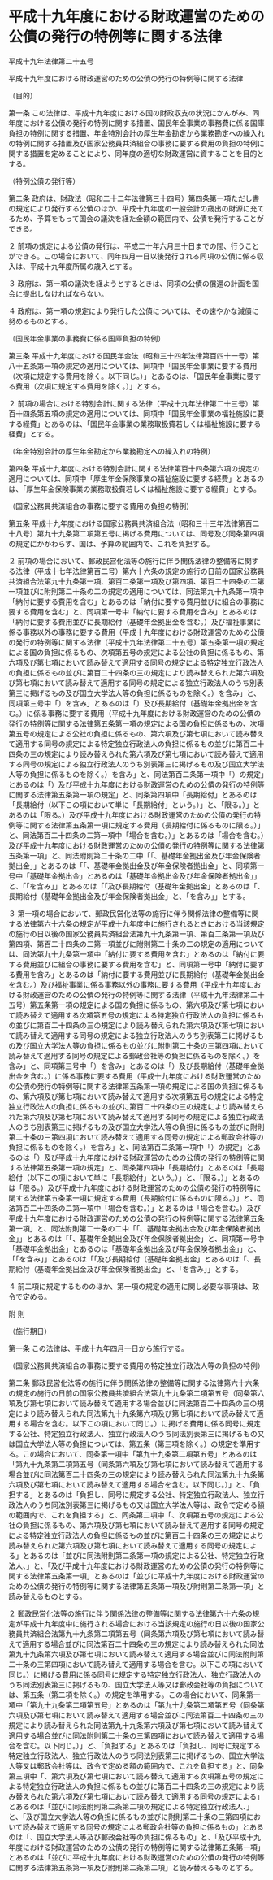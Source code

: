 # 平成十九年度における財政運営のための公債の発行の特例等に関する法律

平成十九年法律第二十五号

平成十九年度における財政運営のための公債の発行の特例等に関する法律

（目的）

第一条 この法律は、平成十九年度における国の財政収支の状況にかんがみ、同年度における公債の発行の特例に関する措置、国民年金事業の事務費に係る国庫負担の特例に関する措置、年金特別会計の厚生年金勘定から業務勘定への繰入れの特例に関する措置及び国家公務員共済組合の事務に要する費用の負担の特例に関する措置を定めることにより、同年度の適切な財政運営に資することを目的とする。

（特例公債の発行等）

第二条 政府は、財政法（昭和二十二年法律第三十四号）第四条第一項ただし書の規定により発行する公債のほか、平成十九年度の一般会計の歳出の財源に充てるため、予算をもって国会の議決を経た金額の範囲内で、公債を発行することができる。

２ 前項の規定による公債の発行は、平成二十年六月三十日までの間、行うことができる。この場合において、同年四月一日以後発行される同項の公債に係る収入は、平成十九年度所属の歳入とする。

３ 政府は、第一項の議決を経ようとするときは、同項の公債の償還の計画を国会に提出しなければならない。

４ 政府は、第一項の規定により発行した公債については、その速やかな減債に努めるものとする。

（国民年金事業の事務費に係る国庫負担の特例）

第三条 平成十九年度における国民年金法（昭和三十四年法律第百四十一号）第八十五条第一項の規定の適用については、同項中「国民年金事業に要する費用（次項に規定する費用を除く。以下同じ。）」とあるのは、「国民年金事業に要する費用（次項に規定する費用を除く。）」とする。

２ 前項の場合における特別会計に関する法律（平成十九年法律第二十三号）第百十四条第五項の規定の適用については、同項中「国民年金事業の福祉施設に要する経費」とあるのは、「国民年金事業の業務取扱費若しくは福祉施設に要する経費」とする。

（年金特別会計の厚生年金勘定から業務勘定への繰入れの特例）

第四条 平成十九年度における特別会計に関する法律第百十四条第六項の規定の適用については、同項中「厚生年金保険事業の福祉施設に要する経費」とあるのは、「厚生年金保険事業の業務取扱費若しくは福祉施設に要する経費」とする。

（国家公務員共済組合の事務に要する費用の負担の特例）

第五条 平成十九年度における国家公務員共済組合法（昭和三十三年法律第百二十八号）第九十九条第二項第五号に掲げる費用については、同号及び同条第四項の規定にかかわらず、国は、予算の範囲内で、これを負担する。

２ 前項の場合において、郵政民営化法等の施行に伴う関係法律の整備等に関する法律（平成十七年法律第百二号）第六十六条の規定の施行の日前の国家公務員共済組合法第九十九条第一項、第百二条第一項及び第四項、第百二十四条の二第一項並びに附則第二十条の二の規定の適用については、同法第九十九条第一項中「納付に要する費用を含む」とあるのは「納付に要する費用並びに組合の事務に要する費用を含む」と、同項第一号中「納付に要する費用を含み」とあるのは「納付に要する費用並びに長期給付（基礎年金拠出金を含む。）及び福祉事業に係る事務以外の事務に要する費用（平成十九年度における財政運営のための公債の発行の特例等に関する法律（平成十九年法律第二十五号）第五条第一項の規定による国の負担に係るもの、次項第五号の規定による公社の負担に係るもの、第六項及び第七項において読み替えて適用する同号の規定による特定独立行政法人の負担に係るもの並びに第百二十四条の三の規定により読み替えられた第六項及び第七項において読み替えて適用する同号の規定による独立行政法人のうち別表第三に掲げるもの及び国立大学法人等の負担に係るものを除く。）を含み」と、同項第三号中「）を含み」とあるのは「）及び長期給付（基礎年金拠出金を含む。）に係る事務に要する費用（平成十九年度における財政運営のための公債の発行の特例等に関する法律第五条第一項の規定による国の負担に係るもの、次項第五号の規定による公社の負担に係るもの、第六項及び第七項において読み替えて適用する同号の規定による特定独立行政法人の負担に係るもの並びに第百二十四条の三の規定により読み替えられた第六項及び第七項において読み替えて適用する同号の規定による独立行政法人のうち別表第三に掲げるもの及び国立大学法人等の負担に係るものを除く。）を含み」と、同法第百二条第一項中「）の規定」とあるのは「）及び平成十九年度における財政運営のための公債の発行の特例等に関する法律第五条第一項の規定」と、同条第四項中「長期給付」とあるのは「長期給付（以下この項において単に「長期給付」という。）」と、「限る。）」とあるのは「限る。）及び平成十九年度における財政運営のための公債の発行の特例等に関する法律第五条第一項に規定する費用（長期給付に係るものに限る。）」と、同法第百二十四条の二第一項中「場合を含む。）」とあるのは「場合を含む。）及び平成十九年度における財政運営のための公債の発行の特例等に関する法律第五条第一項」と、同法附則第二十条の二中「「、基礎年金拠出金及び年金保険者拠出金」」とあるのは「「、基礎年金拠出金及び年金保険者拠出金」と、同項第一号中「基礎年金拠出金」とあるのは「基礎年金拠出金及び年金保険者拠出金」」と、「「を含み」」とあるのは「「及び長期給付（基礎年金拠出金」とあるのは「、長期給付（基礎年金拠出金及び年金保険者拠出金」と、「を含み」」とする。

３ 第一項の場合において、郵政民営化法等の施行に伴う関係法律の整備等に関する法律第六十六条の規定が平成十九年度中に施行されるときにおける当該規定の施行の日以後の国家公務員共済組合法第九十九条第一項、第百二条第一項及び第四項、第百二十四条の二第一項並びに附則第二十条の二の規定の適用については、同法第九十九条第一項中「納付に要する費用を含む」とあるのは「納付に要する費用並びに組合の事務に要する費用を含む」と、同項第一号中「納付に要する費用を含み」とあるのは「納付に要する費用並びに長期給付（基礎年金拠出金を含む。）及び福祉事業に係る事務以外の事務に要する費用（平成十九年度における財政運営のための公債の発行の特例等に関する法律（平成十九年法律第二十五号）第五条第一項の規定による国の負担に係るもの、第六項及び第七項において読み替えて適用する次項第五号の規定による特定独立行政法人の負担に係るもの並びに第百二十四条の三の規定により読み替えられた第六項及び第七項において読み替えて適用する同号の規定による独立行政法人のうち別表第三に掲げるもの及び国立大学法人等の負担に係るもの並びに附則第二十条の三第四項において読み替えて適用する同号の規定による郵政会社等の負担に係るものを除く。）を含み」と、同項第三号中「）を含み」とあるのは「）及び長期給付（基礎年金拠出金を含む。）に係る事務に要する費用（平成十九年度における財政運営のための公債の発行の特例等に関する法律第五条第一項の規定による国の負担に係るもの、第六項及び第七項において読み替えて適用する次項第五号の規定による特定独立行政法人の負担に係るもの並びに第百二十四条の三の規定により読み替えられた第六項及び第七項において読み替えて適用する同号の規定による独立行政法人のうち別表第三に掲げるもの及び国立大学法人等の負担に係るもの並びに附則第二十条の三第四項において読み替えて適用する同号の規定による郵政会社等の負担に係るものを除く。）を含み」と、同法第百二条第一項中「）の規定」とあるのは「）及び平成十九年度における財政運営のための公債の発行の特例等に関する法律第五条第一項の規定」と、同条第四項中「長期給付」とあるのは「長期給付（以下この項において単に「長期給付」という。）」と、「限る。）」とあるのは「限る。）及び平成十九年度における財政運営のための公債の発行の特例等に関する法律第五条第一項に規定する費用（長期給付に係るものに限る。）」と、同法第百二十四条の二第一項中「場合を含む。）」とあるのは「場合を含む。）及び平成十九年度における財政運営のための公債の発行の特例等に関する法律第五条第一項」と、同法附則第二十条の二中「「、基礎年金拠出金及び年金保険者拠出金」」とあるのは「「、基礎年金拠出金及び年金保険者拠出金」と、同項第一号中「基礎年金拠出金」とあるのは「基礎年金拠出金及び年金保険者拠出金」」と、「「を含み」」とあるのは「「及び長期給付（基礎年金拠出金」とあるのは「、長期給付（基礎年金拠出金及び年金保険者拠出金」と、「を含み」」とする。

４ 前二項に規定するもののほか、第一項の規定の適用に関し必要な事項は、政令で定める。

附 則

（施行期日）

第一条 この法律は、平成十九年四月一日から施行する。

（国家公務員共済組合の事務に要する費用の特定独立行政法人等の負担の特例）

第二条 郵政民営化法等の施行に伴う関係法律の整備等に関する法律第六十六条の規定の施行の日前の国家公務員共済組合法第九十九条第二項第五号（同条第六項及び第七項において読み替えて適用する場合並びに同法第百二十四条の三の規定により読み替えられた同法第九十九条第六項及び第七項において読み替えて適用する場合を含む。以下この項において同じ。）に掲げる費用に係る同号に規定する公社、特定独立行政法人、独立行政法人のうち同法別表第三に掲げるもの又は国立大学法人等の負担については、第五条（第三項を除く。）の規定を準用する。この場合において、同条第一項中「第九十九条第二項第五号」とあるのは「第九十九条第二項第五号（同条第六項及び第七項において読み替えて適用する場合並びに同法第百二十四条の三の規定により読み替えられた同法第九十九条第六項及び第七項において読み替えて適用する場合を含む。以下同じ。）」と、「負担する」とあるのは「負担し、同号に規定する公社、特定独立行政法人、独立行政法人のうち同法別表第三に掲げるもの又は国立大学法人等は、政令で定める額の範囲内で、これを負担する」と、同条第二項中「、次項第五号の規定による公社の負担に係るもの、第六項及び第七項において読み替えて適用する同号の規定による特定独立行政法人の負担に係るもの並びに第百二十四条の三の規定により読み替えられた第六項及び第七項において読み替えて適用する同号の規定による」とあるのは「並びに同法附則第二条第一項の規定による公社、特定独立行政法人、」と、「及び平成十九年度における財政運営のための公債の発行の特例等に関する法律第五条第一項」とあるのは「並びに平成十九年度における財政運営のための公債の発行の特例等に関する法律第五条第一項及び附則第二条第一項」と読み替えるものとする。

２ 郵政民営化法等の施行に伴う関係法律の整備等に関する法律第六十六条の規定が平成十九年度中に施行される場合における当該規定の施行の日以後の国家公務員共済組合法第九十九条第二項第五号（同条第六項及び第七項において読み替えて適用する場合並びに同法第百二十四条の三の規定により読み替えられた同法第九十九条第六項及び第七項において読み替えて適用する場合並びに同法附則第二十条の三第四項において読み替えて適用する場合を含む。以下この項において同じ。）に掲げる費用に係る同号に規定する特定独立行政法人、独立行政法人のうち同法別表第三に掲げるもの、国立大学法人等又は郵政会社等の負担については、第五条（第二項を除く。）の規定を準用する。この場合において、同条第一項中「第九十九条第二項第五号」とあるのは「第九十九条第二項第五号（同条第六項及び第七項において読み替えて適用する場合並びに同法第百二十四条の三の規定により読み替えられた同法第九十九条第六項及び第七項において読み替えて適用する場合並びに同法附則第二十条の三第四項において読み替えて適用する場合を含む。以下同じ。）」と、「負担する」とあるのは「負担し、同号に規定する特定独立行政法人、独立行政法人のうち同法別表第三に掲げるもの、国立大学法人等又は郵政会社等は、政令で定める額の範囲内で、これを負担する」と、同条第三項中「、第六項及び第七項において読み替えて適用する次項第五号の規定による特定独立行政法人の負担に係るもの並びに第百二十四条の三の規定により読み替えられた第六項及び第七項において読み替えて適用する同号の規定による」とあるのは「並びに同法附則第二条第二項の規定による特定独立行政法人、」と、「及び国立大学法人等の負担に係るもの並びに附則第二十条の三第四項において読み替えて適用する同号の規定による郵政会社等の負担に係るもの」とあるのは「、国立大学法人等及び郵政会社等の負担に係るもの」と、「及び平成十九年度における財政運営のための公債の発行の特例等に関する法律第五条第一項」とあるのは「並びに平成十九年度における財政運営のための公債の発行の特例等に関する法律第五条第一項及び附則第二条第二項」と読み替えるものとする。
